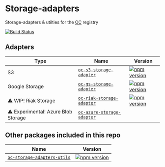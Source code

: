 Storage-adapters
==============

Storage-adapters & utilties for the [OC](https://github.com/opentable/oc) registry

[![Build Status](https://travis-ci.org/opencomponents/storage-adapters.svg?branch=master)](https://travis-ci.org/opencomponents/storage-adapters)

## Adapters

| Type | Name | Version |
|--------|-------|-------|
|S3|[`oc-s3-storage-adapter`](/packages/oc-s3-storage-adapter) | [![npm version](https://badge.fury.io/js/oc-s3-storage-adapter.svg)](http://badge.fury.io/js/oc-s3-storage-adapter) |
|Google Storage|[`oc-gs-storage-adapter`](/packages/oc-gs-storage-adapter) | [![npm version](https://badge.fury.io/js/oc-gs-storage-adapter.svg)](http://badge.fury.io/js/oc-gs-storage-adapter) |
|⚠️ WIP! Riak Storage|[`oc-riak-storage-adapter`](/packages/oc-riak-storage-adapter) | [![npm version](https://badge.fury.io/js/oc-riak-storage-adapter.svg)](http://badge.fury.io/js/oc-riak-storage-adapter) |
|⚠️ Experimental! Azure Blob Storage|[`oc-azure-storage-adapter`](/packages/oc-azure-storage-adapter) |  |


## Other packages included in this repo

| Name | Version |
|-------|-------|
|[`oc-storage-adapters-utils`](/packages/oc-storage-adapters-utils) | [![npm version](https://badge.fury.io/js/oc-storage-adapters-utils.svg)](http://badge.fury.io/js/oc-storage-adapters-utils) |
